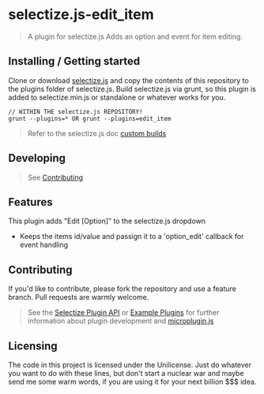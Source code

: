 # selectize.js-edit_item
> A plugin for selectize.js
 Adds an option and event for item editing.
 
## Installing / Getting started

Clone or download [selectize.js](https://selectize.github.io/selectize.js/) and copy the contents of this repository to the plugins folder of selectize.js.
Build selectize.js via grunt, so this plugin is added to selectize.min.js or standalone or whatever works for you.

```shell
// WITHIN THE selectize.js REPOSITORY!
grunt --plugins=* OR grunt --plugins=edit_item
```
> Refer to the selectize.js doc [custom builds](https://github.com/selectize/selectize.js#custom-builds)

## Developing

> See [Contributing](https://github.com/psgmnd/selectize.js-edit_item#contributing)

## Features

This plugin adds "Edit [Option]" to the selectize.js dropdown
* Keeps the items id/value and passign it to a 'option_edit' callback for event handling

## Contributing

If you'd like to contribute, please fork the repository and use a feature
branch. Pull requests are warmly welcome.

> See the [Selectize Plugin API](https://github.com/selectize/selectize.js/blob/master/docs/plugins.md) or [Example Plugins](https://github.com/selectize/selectize.js/tree/master/src/plugins) for further information about plugin development and [microplugin.js](https://github.com/brianreavis/microplugin.js) 

## Licensing

The code in this project is licensed under the Unilicense. Just do whatever you want to do with these lines, but don't start a nuclear war and maybe send me some warm words, if you are using it for your next billion $$$ idea.